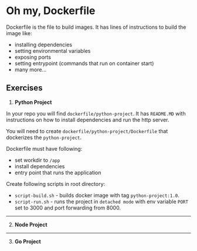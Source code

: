 # Oh my, Dockerfile

Dockerfile is the file to build images. It has lines of instructions to build the image like: 
- installing dependencies
- setting environmental variables
- exposing ports
- setting entrypoint (commands that run on container start)
- many more...

## Exercises

1. **Python Project**

In your repo you will find `dockerfile/python-project`. It has `README.MD` with instructions on 
how to install dependencies and run the http server.

You will need to create `dockerfile/python-project/Dockerfile` that dockerizes the `python-project`.

Dockerfile must have following:
- set workdir to `/app`
- install dependencies
- entry point that runs the application

Create following scripts in root directory:
- `script-build.sh` - builds docker image with tag `python-project:1.0`.
- `script-run.sh` - runs the project in `detached mode` with env variable `PORT` set to 3000 and port forwarding from 8000.
___

2. **Node Project**

___

3. **Go Project**
